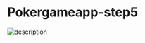 # Pokergameapp-step5



![description](https://user-images.githubusercontent.com/62657991/108510409-d293df80-7301-11eb-9264-9ac4a524dea9.png)

### 



























